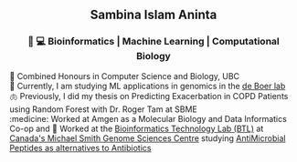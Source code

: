 ## <p align=center>Sambina Islam Aninta</p> 
### <p align=center> :dna: :computer: Bioinformatics | Machine Learning | Computational Biology </p>

:school: Combined Honours in Computer Science and Biology, UBC </br>
:dna: Currently, I am studying ML applications in genomics in the [de Boer lab](https://deboer.bme.ubc.ca/) </br>
:lungs: Previously, I did my thesis on Predicting Exacerbation in COPD Patients using Random Forest with Dr. Roger Tam at SBME </br>
:medicine: Worked at Amgen as a Molecular Biology and Data Informatics Co-op and 
:frog: Worked at the [Bioinformatics Technology Lab (BTL)](http://www.birollab.ca/) at [Canada's Michael Smith Genome Sciences Centre](https://www.bcgsc.ca/) studying [AntiMicrobial Peptides as alternatives to Antibiotics](https://github.com/bcgsc/rAMPage)
